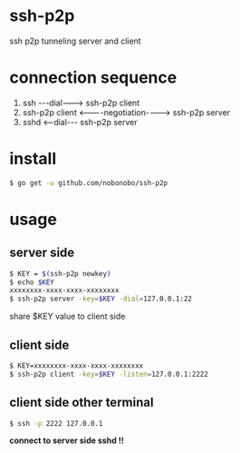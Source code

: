 # ssh-p2p
ssh p2p tunneling server and client

# connection sequence

1. ssh ---dial---> ssh-p2p client
2. ssh-p2p client <----negotiation----> ssh-p2p server
3. sshd <--dial--- ssh-p2p server

# install

```sh
$ go get -u github.com/nobonobo/ssh-p2p
```

# usage

## server side

```sh
$ KEY = $(ssh-p2p newkey)
$ echo $KEY
xxxxxxxx-xxxx-xxxx-xxxxxxxx
$ ssh-p2p server -key=$KEY -dial=127.0.0.1:22
```

share $KEY value to client side

## client side

```sh
$ KEY=xxxxxxxx-xxxx-xxxx-xxxxxxxx
$ ssh-p2p client -key=$KEY -listen=127.0.0.1:2222
```

## client side other terminal

```sh
$ ssh -p 2222 127.0.0.1
```

**connect to server side sshd !!**
